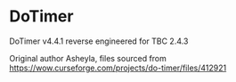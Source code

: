 # DoTimer
DoTimer v4.4.1 reverse engineered for TBC 2.4.3

Original author Asheyla, files sourced from https://wow.curseforge.com/projects/do-timer/files/412921
